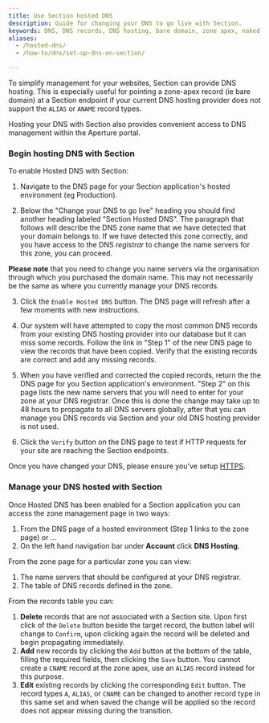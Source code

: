 ```yaml
---
title: Use Section hosted DNS
description: Guide for changing your DNS to go live with Section.
keywords: DNS, DNS records, DNS hosting, bare domain, zone apex, naked domain and root domain
aliases:
  - /hosted-dns/
  - /how-to/dns/set-up-dns-on-section/

---
```


To simplify management for your websites, Section can provide DNS hosting. This is especially useful for pointing a zone-apex record (ie bare domain) at a Section endpoint if your current DNS hosting provider does not support the `ALIAS` or `ANAME` record types.

Hosting your DNS with Section also provides convenient access to DNS management within the Aperture portal.

### Begin hosting DNS with Section

To enable Hosted DNS with Section:  

1) Navigate to the DNS page for your Section application's hosted environment (eg Production).

2) Below the "Change your DNS to go live" heading you should find another heading labeled "Section Hosted DNS". The paragraph that follows will describe the DNS zone name that we have detected that your domain belongs to. If we have detected this zone correctly, and you have access to the DNS *registrar* to change the name servers for this zone, you can proceed.

**Please note** that you need to change you name servers via the organisation through which you purchased the domain name. This may not necessarily be the same as where you currently manage your DNS records.

3) Click the `Enable Hosted DNS` button. The DNS page will refresh after a few moments with new instructions.

4) Our system will have attempted to copy the most common DNS records from your existing DNS hosting provider into our database but it can miss some records. Follow the link in "Step 1" of the new DNS page to view the records that have been copied. Verify that the existing records are correct and add any missing records.

5) When you have verified and corrected the copied records, return the the DNS page for you Section application's environment. "Step 2" on this page lists the new name servers that you will need to enter for your zone at your DNS registrar. Once this is done the change may take up to 48 hours to propagate to all DNS servers globally, after that you can manage you DNS records via Section and your old DNS hosting provider is not used.

6) Click the `Verify` button on the DNS page to test if HTTP requests for your site are reaching the Section endpoints.

Once you have changed your DNS, please ensure you've setup [HTTPS](/docs/setup-https).

### Manage your DNS hosted with Section

Once Hosted DNS has been enabled for a Section application you can access the zone management page in two ways:

1. From the DNS page of a hosted environment (Step 1 links to the zone page) or ...
2. On the left hand navigation bar under **Account** click **DNS Hosting**.

From the zone page for a particular zone you can view:

1. The name servers that should be configured at your DNS registrar.
2. The table of DNS records defined in the zone.

From the records table you can:

1. **Delete** records that are not associated with a Section site. Upon first click of the `Delete` button beside the target record, the button label will change to `Confirm`, upon clicking again the record will be deleted and begin propagating immediately.
2. **Add** new records by clicking the `Add` button at the bottom of the table, filling the required fields, then clicking the `Save` button. You cannot create a `CNAME` record at the zone apex, use an `ALIAS` record instead for this purpose.
3. **Edit** existing records by clicking the corresponding `Edit` button. The record types `A`, `ALIAS`, or `CNAME` can be changed to another record type in this same set and when saved the change will be applied so the record does not appear missing during the transition.

